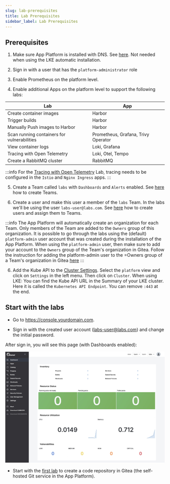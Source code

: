 ```yaml
---
slug: lab-prerequisites
title: Lab Prerequisites
sidebar_label: Lab Prerequisites
---
```


## Prerequisites

1. Make sure App Platform is installed with DNS. See [here](get-started/installation/overview.md). Not needed when using the LKE automatic installation.

2. Sign in with a user that has the `platform-administrator` role

3. Enable Prometheus on the platform level.

4. Enable additional Apps on the platform level to support the following labs:

| Lab                                         | App                                 |
|---------------------------------------------|-------------------------------------|
| Create container images                     | Harbor                              |
| Trigger builds                              | Harbor                              |
| Manually Push images to Harbor              | Harbor                              |
| Scan running containers for vulnerabilities | Prometheus, Grafana, Trivy Operator |
| View container logs                         | Loki, Grafana                       |
| Tracing with Open Telemetry                 | Loki, Otel, Tempo                   |
| Create a RabbitMQ cluster                   | RabbitMQ                            |

:::info
For the [Tracing with Open Telemetry](use-otel.md) Lab, tracing needs to be configured in the `Istio` and `Nginx Ingress` apps.
:::

5. Create a Team called `labs` with `Dashboards` and `Alerts` enabled. See [here](docs/for-ops/console/teams.md) how to create Teams.

6. Create a user and make this user a member of the `labs` Team. In the labs we'll be using the user `labs-user@labs.com`. See [here](docs/for-ops/console/usermgnt.md) how to create users and assign them to Teams.

:::info
The App Platform will automatically create an organization for each Team. Only members of the Team are added to the `Owners` group of this organization. It is possible to go through the labs using the (default) `platform-admin` user account that was created during the installation of the App Platform. When using the `platform-admin` user, then make sure to add your account to the `Owners` group of the Team's organization in Gitea. Follow the instruction for adding the platform-admin user to the =Owners group of a Team's organization in Gitea [here](../../for-ops/how-to/make-owner-in-gitea.md)
:::

6. Add the Kube API to the [Cluster Settings](../../for-ops/console/settings/cluster.md). Select the `platform` view and click on `Settings` in the left menu. Then click on `Cluster`. When using LKE: You can find the Kube API URL in the Summary of your LKE cluster. Here it is called the `Kubernetes API Endpoint`. You can remove `:443` at the end.

## Start with the labs

- Go to https://console.yourdomain.com.

- Sign in with the created user account (labs-user@labs.com) and change the initial password.

After sign in, you will see this page (with Dashboards enabled):

![Team dashboard](../../img/team-dashboard.png)

- Start with the [first lab](create-repos.md) to create a code repository in Gitea (the self-hosted Git service in the App Platform).

